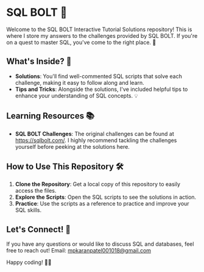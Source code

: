 # SQL BOLT 🚀

Welcome to the SQL BOLT Interactive Tutorial Solutions repository! This is where I store my answers to the challenges provided by SQL BOLT. If you're on a quest to master SQL, you've come to the right place. 🎯

## What's Inside? 📂

- **Solutions**: You'll find well-commented SQL scripts that solve each challenge, making it easy to follow along and learn.
- **Tips and Tricks**: Alongside the solutions, I've included helpful tips to enhance your understanding of SQL concepts. 💡

## Learning Resources 📚

- **SQL BOLT Challenges**: The original challenges can be found at https://sqlbolt.com/. I highly recommend tackling the challenges yourself before peeking at the solutions here.

## How to Use This Repository 🛠️

1. **Clone the Repository**: Get a local copy of this repository to easily access the files.
2. **Explore the Scripts**: Open the SQL scripts to see the solutions in action.
3. **Practice**: Use the scripts as a reference to practice and improve your SQL skills.

## Let's Connect! 🤝

If you have any questions or would like to discuss SQL and databases, feel free to reach out!
Email: mpkaranpatel001018@gmail.com

Happy coding! 🧑‍💻










